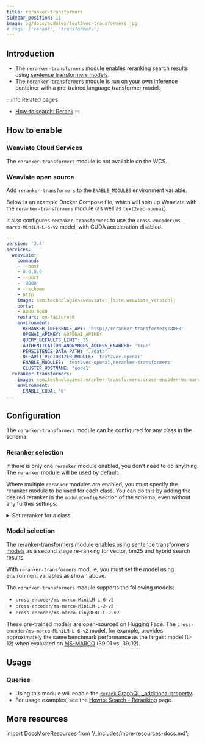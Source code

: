 ```yaml
---
title: reranker-transformers
sidebar_position: 11
image: og/docs/modules/text2vec-transformers.jpg
# tags: ['rerank', 'transformers']
---
```


## Introduction

- The `reranker-transformers` module enables reranking search results using [sentence transformers models](https://www.sbert.net/docs/pretrained_cross-encoders.html).
- The `reranker-transformers` module is run on your own inference container with a pre-trained language transformer model.

:::info Related pages
- [How-to search: Rerank](../../search/rerank.md)
:::


## How to enable

### Weaviate Cloud Services

The `reranker-transformers` module is not available on the WCS.

### Weaviate open source

Add `reranker-transformers` to the `ENABLE_MODULES` environment variable.

Below is an example Docker Compose file, which will spin up Weaviate with the `reranker-transformers` module (as well as `text2vec-openai`).

It also configures `reranker-transformers` to use the `cross-encoder/ms-marco-MiniLM-L-6-v2` model, with CUDA acceleration disabled.

```yaml
---
version: '3.4'
services:
  weaviate:
    command:
    - --host
    - 0.0.0.0
    - --port
    - '8080'
    - --scheme
    - http
    image: semitechnologies/weaviate:||site.weaviate_version||
    ports:
    - 8080:8080
    restart: on-failure:0
    environment:
      RERANKER_INFERENCE_API: 'http://reranker-transformers:8080'
      OPENAI_APIKEY: $OPENAI_APIKEY
      QUERY_DEFAULTS_LIMIT: 25
      AUTHENTICATION_ANONYMOUS_ACCESS_ENABLED: 'true'
      PERSISTENCE_DATA_PATH: "./data"
      DEFAULT_VECTORIZER_MODULE: 'text2vec-openai'
      ENABLE_MODULES: 'text2vec-openai,reranker-transformers'
      CLUSTER_HOSTNAME: 'node1'
  reranker-transformers:
    image: semitechnologies/reranker-transformers:cross-encoder-ms-marco-MiniLM-L-6-v2
    environment:
      ENABLE_CUDA: '0'
...
```

## Configuration

The `reranker-transformers` module can be configured for any class in the schema.


### Reranker selection

If there is only one `reranker` module enabled, you don't need to do anything. The `reranker` module will be used by default.

Where multiple `reranker` modules are enabled, you must specify the reranker module to be used for each class. You can do this by adding the desired reranker in the `moduleConfig` section of the schema, even without any further settings.

<details>
  <summary>Set reranker for a class</summary>

```json
{
  "classes": [
    {
      "class": "Document",
      ...,
      "moduleConfig": {
        "reranker-transformers": {},  // This will configure the 'Document' class to use the 'reranker-transformers' module
      }
    }
  ]
}
```

</details>

### Model selection

The reranker-transformers module enables using [sentence transformers models](https://www.sbert.net/docs/pretrained_cross-encoders.html) as a second stage re-ranking for vector, bm25 and hybrid search results.

With `reranker-transformers` module, you must set the model using environment variables as shown above.

The `reranker-transformers` module supports the following models:

- `cross-encoder/ms-marco-MiniLM-L-6-v2`
- `cross-encoder/ms-marco-MiniLM-L-2-v2`
- `cross-encoder/ms-marco-TinyBERT-L-2-v2`

These pre-trained models are open-sourced on Hugging Face. The `cross-encoder/ms-marco-MiniLM-L-6-v2` model, for example, provides approximately the same benchmark performance as the largest model (L-12) when evaluated on [MS-MARCO](https://microsoft.github.io/msmarco/) (39.01 vs. 39.02).

## Usage

### Queries

* Using this module will enable the [`rerank` GraphQL _additional property](../../api/graphql/additional-properties.md#rerank).
* For usage examples, see the [Howto: Search - Reranking](../../search/rerank.md) page.


## More resources

import DocsMoreResources from '/_includes/more-resources-docs.md';

<DocsMoreResources />
